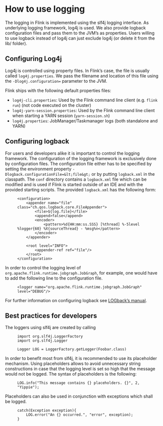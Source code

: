 

# How to use logging

The logging in Flink is implemented using the slf4j logging interface. As underlying logging framework, log4j is used. We also provide logback configuration files and pass them to the JVM’s as properties. Users willing to use logback instead of log4j can just exclude log4j (or delete it from the lib/ folder).

## Configuring Log4j

Log4j is controlled using property files. In Flink’s case, the file is usually called `log4j.properties`. We pass the filename and location of this file using the `-Dlog4j.configuration=` parameter to the JVM.

Flink ships with the following default properties files:

*   `log4j-cli.properties`: Used by the Flink command line client (e.g. `flink run`) (not code executed on the cluster)
*   `log4j-yarn-session.properties`: Used by the Flink command line client when starting a YARN session (`yarn-session.sh`)
*   `log4j.properties`: JobManager/Taskmanager logs (both standalone and YARN)

## Configuring logback

For users and developers alike it is important to control the logging framework. The configuration of the logging framework is exclusively done by configuration files. The configuration file either has to be specified by setting the environment property `-Dlogback.configurationFile=&lt;file&gt;` or by putting `logback.xml` in the classpath. The `conf` directory contains a `logback.xml` file which can be modified and is used if Flink is started outside of an IDE and with the provided starting scripts. The provided `logback.xml` has the following form:

<figure class="highlight">

```
<configuration>
    <appender name="file" class="ch.qos.logback.core.FileAppender">
        <file>${log.file}</file>
        <append>false</append>
        <encoder>
            <pattern>%d{HH:mm:ss.SSS} [%thread] %-5level %logger{60} %X{sourceThread} - %msg%n</pattern>
        </encoder>
    </appender>

    <root level="INFO">
        <appender-ref ref="file"/>
    </root>
</configuration>
```

</figure>

In order to control the logging level of `org.apache.flink.runtime.jobgraph.JobGraph`, for example, one would have to add the following line to the configuration file.

<figure class="highlight">

```
<logger name="org.apache.flink.runtime.jobgraph.JobGraph" level="DEBUG"/>
```

</figure>

For further information on configuring logback see [LOGback’s manual](http://logback.qos.ch/manual/configuration.html).

## Best practices for developers

The loggers using slf4j are created by calling

<figure class="highlight">

```
import org.slf4j.LoggerFactory
import org.slf4j.Logger

Logger LOG = LoggerFactory.getLogger(Foobar.class)
```

</figure>

In order to benefit most from slf4j, it is recommended to use its placeholder mechanism. Using placeholders allows to avoid unnecessary string constructions in case that the logging level is set so high that the message would not be logged. The syntax of placeholders is the following:

<figure class="highlight">

```
LOG.info("This message contains {} placeholders. {}", 2, "Yippie");
```

</figure>

Placeholders can also be used in conjunction with exceptions which shall be logged.

<figure class="highlight">

```
catch(Exception exception){
	LOG.error("An {} occurred.", "error", exception);
}
```

</figure>

